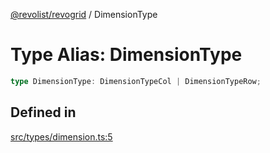 [@revolist/revogrid](README.md) / DimensionType

# Type Alias: DimensionType

```ts
type DimensionType: DimensionTypeCol | DimensionTypeRow;
```

## Defined in

[src/types/dimension.ts:5](https://github.com/revolist/revogrid/blob/0787a2552cf5bbb21cb9aa4dbfa802d1d65b108b/src/types/dimension.ts#L5)
